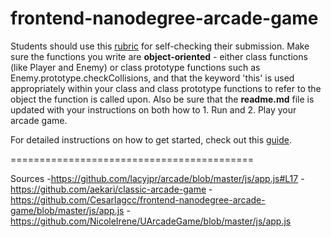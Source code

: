 frontend-nanodegree-arcade-game
===============================

Students should use this [rubric](https://review.udacity.com/#!/projects/2696458597/rubric) for self-checking their submission. Make sure the functions you write are **object-oriented** - either class functions (like Player and Enemy) or class prototype functions such as Enemy.prototype.checkCollisions, and that the keyword 'this' is used appropriately within your class and class prototype functions to refer to the object the function is called upon. Also be sure that the **readme.md** file is updated with your instructions on both how to 1. Run and 2. Play your arcade game.

For detailed instructions on how to get started, check out this [guide](https://docs.google.com/document/d/1v01aScPjSWCCWQLIpFqvg3-vXLH2e8_SZQKC8jNO0Dc/pub?embedded=true).

==========================================

Sources
-https://github.com/lacyjpr/arcade/blob/master/js/app.js#L17
-https://github.com/aekari/classic-arcade-game
-https://github.com/Cesarlagcc/frontend-nanodegree-arcade-game/blob/master/js/app.js
-https://github.com/NicoleIrene/UArcadeGame/blob/master/js/app.js
